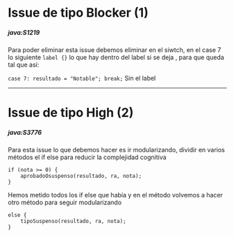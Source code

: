 # Issue de tipo Blocker (1)
##### java:S1219
Para poder eliminar esta issue debemos eliminar en el siwtch, en el case 7  lo siguiente 
```label {}``` lo que hay dentro del label si se deja , para que queda tal que así:

```case 7: resultado = "Notable"; break;```
Sin el label

---
# Issue de tipo High (2)
##### java:S3776 
Para esta issue lo que debemos hacer es ir modularizando, dividir en varios métodos el if else para reducir la complejidad cognitiva

```
if (nota >= 0) {
	aprobadoOsuspenso(resultado, ra, nota);
}
```
Hemos metido todos los if else que había y en el método volvemos a hacer otro método para seguir modularizando

```
else {
    tipoSuspenso(resultado, ra, nota);
}
```

##### 